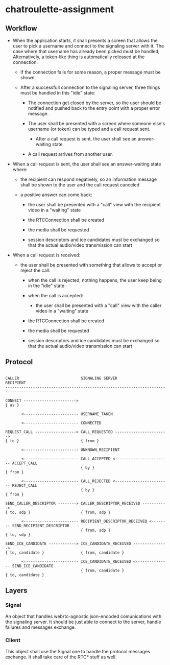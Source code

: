 # chatroulette-assignment

## Workflow

- When the application starts, it shall presents a screen that allows the user
to pick a username and connect to the signaling server with it. The case where 
that username has already been picked must be handled; Alternatively, a 
token-like thing is automatically released at the connection.

  - If the connection fails for some reason, a proper message must be shown.

  - After a successfull connection to the signaling server, three things must be
  handled in this "idle" state:

    - The connection get closed by the server, so the user should be notified
    and pushed back to the entry point with a proper error message.
  
    - The user shall be presented with a screen where someone else's username 
    (or token) can be typed and a call request sent.

      - After a call request is sent, the user shall see an answer-waiting state

    - A call request arrives from another user.


- When a call request is sent, the user shall see an answer-waiting state where:

  - the recipient can respond negatively, so an information message shall be 
  shown to the user and the call request canceled

  - a positive answer can come back:

    - the user shall be presented with a "call" view with the recipient video
    in a "waiting" state

    - the RTCConnection shall be created

    - the media shall be requested

    - session descriptors and ice candidates must be exchanged so that the
    actual audio/video transmission can start


- When a call request is received:

  - the user shall be presented with something that allows to accept or reject
  the call:

    - when the call is rejected, nothing happens, the user keep being in the
    "idle" state

    - when the call is accepted:

      - the user shall be presented with a "call" view with the caller video
    in a "waiting" state

    - the RTCConnection shall be created

    - the media shall be requested

    - session descriptors and ice candidates must be exchanged so that the
    actual audio/video transmission can start


## Protocol

```

CALLER                           SIGNALING SERVER                        RECIPIENT
--------------------------------------------------------------------------------------------------

CONNECT ----------------------->
{ as }

       <------------------------ USERNAME_TAKEN

       <------------------------ CONNECTED

REQUEST_CALL ------------------> CALL_REQUESTED ----------------------->
{ to }                           { from }

       <------------------------ UNKNOWN_RECIPIENT

       <------------------------ CALL_ACCEPTED <------------------------ ACCEPT_CALL
                                 { by }                                  { from }

       <------------------------ CALL_REJECTED <------------------------ REJECT_CALL
                                 { by }                                  { from }

SEND_CALLER_DESCRIPTOR --------> CALLER_DESCRIPTOR_RECEIVED ----------->
{ to, sdp }                      { from, sdp }

       <------------------------ RECIPIENT_DESCRIPTOR_RECEIVED <-------- SEND_RECIPIENT_DESCRIPTOR
                                 { from, sdp }                           { to, sdp }

SEND_ICE_CANDIDATE ------------> ICE_CANDIDATE_RECEIVED --------------->
{ to, candidate }                { from, candidate }

       <------------------------ ICE_CANDIDATE_RECEIVED <--------------- SEND_ICE_CANDIDATE
                                 { from, candidate }                     { to, candidate }

```

## Layers

### Signal

An object that handles webrtc-agnostic json-encoded comunications with the 
signaling server. It should be just able to connect to the server, handle 
failures and messages exchange.

### Client

This object shall use the Signal one to handle the protocol messages exchange.
It shall take care of the RTC* stuff as well.
